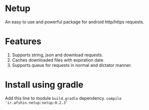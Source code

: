 # Netup
An easy to use and powerful package for android http/https requests.
# Features
1. Supports string, json and download requests.
2. Caches downloaded files with expiration date.
3. Supports queue for requests in normal and dictator manner.

# Install using gradle
Add this line to module `build.gradle` dependency.
`compile 'ir.afshin.netup:netup:0.2.3'`
